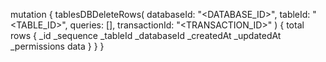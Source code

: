 mutation {
    tablesDBDeleteRows(
        databaseId: "<DATABASE_ID>",
        tableId: "<TABLE_ID>",
        queries: [],
        transactionId: "<TRANSACTION_ID>"
    ) {
        total
        rows {
            _id
            _sequence
            _tableId
            _databaseId
            _createdAt
            _updatedAt
            _permissions
            data
        }
    }
}
